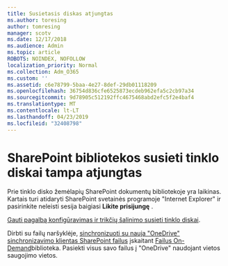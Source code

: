 ```yaml
---
title: Susietasis diskas atjungtas
ms.author: toresing
author: tomresing
manager: scotv
ms.date: 12/17/2018
ms.audience: Admin
ms.topic: article
ROBOTS: NOINDEX, NOFOLLOW
localization_priority: Normal
ms.collection: Adm_O365
ms.custom: ''
ms.assetid: c6e78799-5baa-4e27-8def-29db01118209
ms.openlocfilehash: 36754d836cfe6525873ecdeb962efa5c2cb97a34
ms.sourcegitcommit: 9d78905c512192ffc4675468abd2efc5f2e4baf4
ms.translationtype: MT
ms.contentlocale: lt-LT
ms.lasthandoff: 04/23/2019
ms.locfileid: "32408798"
---
```

# <a name="sharepoint-libraries-mapped-to-network-drives-become-disconnected"></a>SharePoint bibliotekos susieti tinklo diskai tampa atjungtas

Prie tinklo disko žemėlapių SharePoint dokumentų bibliotekoje yra laikinas. Kartais turi atidaryti SharePoint svetainės programoje "Internet Explorer" ir pasirinkite neleisti sesija baigiasi **Likite prisijungę** . 
  
[Gauti pagalbą konfigūravimas ir trikčių šalinimo susieti tinklo diskai](https://support.office.com/article/ef399c67-4578-4c3a-adbe-0b489084eabe.aspx).
  
Dirbti su failų naršyklėje, [sinchronizuoti su nauja "OneDrive" sinchronizavimo klientas SharePoint failus](https://support.office.com/article/6de9ede8-5b6e-4503-80b2-6190f3354a88.aspx) įskaitant [Failus On-Demand](https://support.office.com/article/0e6860d3-d9f3-4971-b321-7092438fb38e.aspx)biblioteka. Pasiekti visus savo failus į "OneDrive" naudojant vietos saugojimo vietos.
  

